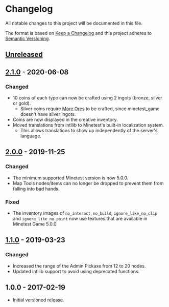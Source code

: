 # Changelog

All notable changes to this project will be documented in this file.

The format is based on [Keep a Changelog](http://keepachangelog.com/en/1.0.0/)
and this project adheres to [Semantic Versioning](http://semver.org/spec/v2.0.0.html).

## [Unreleased]

## [2.1.0] - 2020-06-08

### Changed

- 10 coins of each type can now be crafted using 2 ingots (bronze, silver or gold).
  - Silver coins require [More Ores](https://github.com/minetest-mods/moreores)
    to be crafted, since minetest_game doesn't have silver ingots.
- Coins are now displayed in the creative inventory.
- Moved translations from intllib to Minetest's built-in localization system.
  - This allows translations to show up independently of the server's language.

## [2.0.0] - 2019-11-25

### Changed

- The minimum supported Minetest version is now 5.0.0.
- Map Tools nodes/items can no longer be dropped to prevent them from falling
  into bad hands.

### Fixed

- The inventory images of `no_interact`, `no_build`, `ignore_like_no_clip`
  and `ignore_like_no_point` now use textures that are available in
  Minetest Game 5.0.0.

## [1.1.0] - 2019-03-23

### Changed

- Increased the range of the Admin Pickaxe from 12 to 20 nodes.
- Updated intllib support to avoid using deprecated functions.

## 1.0.0 - 2017-02-19

- Initial versioned release.

[Unreleased]: https://github.com/minetest-mods/maptools/compare/v2.1.0...HEAD
[2.1.0]: https://github.com/minetest-mods/maptools/compare/v2.0.0...v2.1.0
[2.0.0]: https://github.com/minetest-mods/maptools/compare/v1.1.0...v2.0.0
[1.1.0]: https://github.com/minetest-mods/maptools/compare/v1.0.0...v1.1.0

